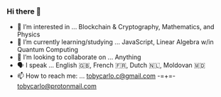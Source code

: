 ### Hi there 👋

- 🔭 I’m interested in ... Blockchain & Cryptography, Mathematics, and Physics
- 🌱 I’m currently learning/studying ... JavaScript, Linear Algebra w/in Quantum Computing
- 👯 I’m looking to collaborate on ... Anything
- 🗣 I speak ... English 🇬🇧, French 🇫🇷, Dutch 🇳🇱, Moldovan 🇲🇩
- 📫 How to reach me: ... tobycarlo.c@gmail.com -=+=- tobycarlo@protonmail.com
